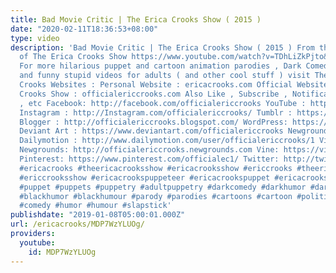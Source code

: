 ```yaml
---
title: Bad Movie Critic | The Erica Crooks Show ( 2015 )
date: "2020-02-11T18:36:53+08:00"
type: video
description: 'Bad Movie Critic | The Erica Crooks Show ( 2015 ) From the 2015 Seasons
  of The Erica Crooks Show https://www.youtube.com/watch?v=TDhLiZkPjto&list=PLJLbzpbdP5rmfRR6xBuDlq9SX8YixFG64
  For more hilarious puppet and cartoon animation parodies , Dark Comedy humor , satires
  and funny stupid videos for adults ( and other cool stuff ) visit The Official Erica
  Crooks Websites : Personal Website : ericacrooks.com Official Website for The Erica
  Crooks Show : officialericcrooks.com Also Like , Subscribe , Notification Bell thingy
  , etc Facebook: http://facebook.com/officialericcrooks YouTube : http://youtube.com/user/officialericcrooks
  Instagram : http://Instagram.com/officialericcrooks/ Tumblr : https://officialericcrooks.tumblr.com/
  Blogger : http://officialericcrooks.blogspot.com/ WordPress: https://officialericcrooks.wordpress.com
  Deviant Art : https://www.deviantart.com/officialericcrooks Newgrounds: http://officialericcrooks.newgrounds.com/follow
  Dailymotion : http://www.dailymotion.com/user/officialericcrooks/1 Vimeo: https://vimeo.com/officialericcrooks
  Newgrounds: http://officialericcrooks.newgrounds.com Vine: https://vine.co/u/1257143407999610880
  Pinterest: https://www.pinterest.com/officialec1/ Twitter: http://twitter.com/crooks_erica
  #ericacrooks #theericacrooksshow #ericacrooksshow #ericcrooks #theericcrooksshow
  #ericcrooksshow #ericacrookspuppeteer #ericacrookspuppet #ericacrookspuppets #satire
  #puppet #puppets #puppetry #adultpuppetry #darkcomedy #darkhumor #darkhumour #blackcomedy
  #blackhumor #blackhumour #parody #parodies #cartoons #cartoon #politicalsatire #funny
  #comedy #humor #humour #slapstick'
publishdate: "2019-01-08T05:00:01.000Z"
url: /ericacrooks/MDP7WzYLUOg/
providers:
  youtube:
    id: MDP7WzYLUOg
---
```

